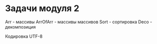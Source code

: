 # Задачи модуля 2
Arr - массивы
ArrOfArr - массивы массивов
Sort - сортировка
Deco - декомпозиция

Кодировка UTF-8
